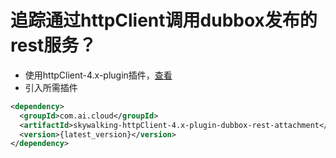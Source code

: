 # 追踪通过httpClient调用dubbox发布的rest服务？
- 使用httpClient-4.x-plugin插件，[查看](../mysql-plugin)
- 引入所需插件
```xml
<dependency>
  <groupId>com.ai.cloud</groupId>
  <artifactId>skywalking-httpClient-4.x-plugin-dubbox-rest-attachment</artifactId>
  <version>{latest_version}</version>
</dependency>
```
